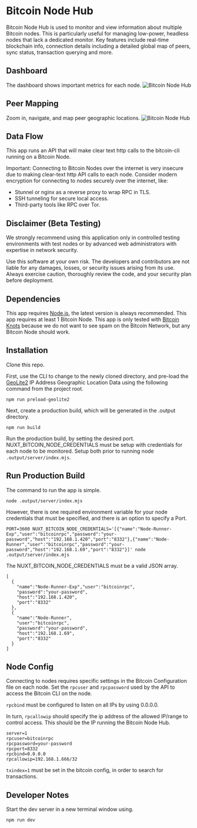 # Bitcoin Node Hub

Bitcoin Node Hub is used to monitor and view information about multiple Bitcoin nodes. This is particularly useful for managing low-power, headless nodes that lack a dedicated monitor. Key features include real-time blockchain info, connection details including a detailed global map of peers, sync status, transaction querying and more.

## Dashboard

The dashboard shows important metrics for each node.
![Bitcoin Node Hub](https://i.imgur.com/AdkTv08.png)

## Peer Mapping

Zoom in, navigate, and map peer geographic locations.
![Bitcoin Node Hub](https://i.imgur.com/AMYf2LE.png)

## Data Flow

This app runs an API that will make clear text http calls to the bitcoin-cli running on a Bitcoin Node.

Important: Connecting to Bitcoin Nodes over the internet is very insecure due to making clear-text http API calls to each node. Consider modern encryption for connecting to nodes securely over the internet, like:

- Stunnel or nginx as a reverse proxy to wrap RPC in TLS.
- SSH tunneling for secure local access.
- Third-party tools like RPC over Tor.

## Disclaimer (Beta Testing)

We strongly recommend using this application only in controlled testing environments with test nodes or by advanced web administrators with expertise in network security.

Use this software at your own risk. The developers and contributors are not liable for any damages, losses, or security issues arising from its use. Always exercise caution, thoroughly review the code, and your security plan before deployment.

## Dependencies

This app requires [Node.js](https://nodejs.org/en), the latest version is always recommended. This app requires at least 1 Bitcoin Node. This app is only tested with [Bitcoin Knots](https://bitcoinknots.org/) because we do not want to see spam on the Bitcoin Network, but any Bitcoin Node should work.

## Installation

Clone this repo.

First, use the CLI to change to the newly cloned directory, and pre-load the [GeoLite2](https://github.com/GitSquared/node-geolite2-redist) IP Address Geographic Location Data using the following command from the project root.

`npm run preload-geolite2`

Next, create a production build, which will be generated in the .output directory.

`npm run build`

Run the production build, by setting the desired port. NUXT_BITCOIN_NODE_CREDENTIALS must be setup with credentials for each node to be monitored. Setup both prior to running node `.output/server/index.mjs`.

## Run Production Build

The command to run the app is simple.

`node .output/server/index.mjs`

However, there is one required environment variable for your node credentials that must be specified, and there is an option to specify a Port.

```
PORT=3600 NUXT_BITCOIN_NODE_CREDENTIALS='[{"name":"Node-Runner-Exp","user":"bitcoinrpc","password":"your-password","host":"192.168.1.420","port":"8332"},{"name":"Node-Runner","user":"bitcoinrpc","password":"your-password","host":"192.168.1.69","port":"8332"}]' node .output/server/index.mjs
```

The NUXT_BITCOIN_NODE_CREDENTIALS must be a valid JSON array.

```
[
  {
    "name":"Node-Runner-Exp","user":"bitcoinrpc",
    "password":"your-password",
    "host":"192.168.1.420",
    "port":"8332"
  },
  {
    "name":"Node-Runner",
    "user":"bitcoinrpc",
    "password":"your-password",
    "host":"192.168.1.69",
    "port":"8332"
  }
]
```

## Node Config

Connecting to nodes requires specific settings in the Bitcoin Configuration file on each node. Set the `rpcuser` and `rpcpassword` used by the API to access the Bitcoin CLI on the node.

`rpcbind` must be configured to listen on all IPs by using 0.0.0.0.

In turn, `rpcallowip` should specify the ip address of the allowed IP/range to control access. This should be the IP running the Bitcoin Node Hub.

```
server=1
rpcuser=bitcoinrpc
rpcpassword=your-password
rpcport=8332
rpcbind=0.0.0.0
rpcallowip=192.168.1.666/32
```

`txindex=1` must be set in the bitcoin config, in order to search for transactions.

## Developer Notes

Start the dev server in a new terminal window using.

`npm run dev`
